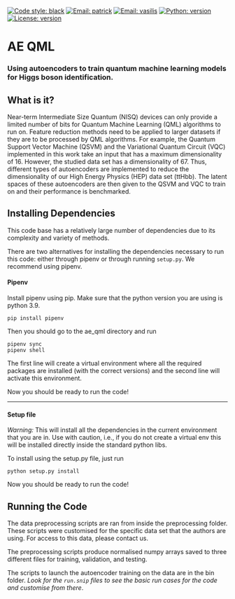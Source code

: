 [![Code style: black](https://img.shields.io/badge/code%20style-black-000000.svg)](https://github.com/psf/black)
[![Email: patrick](https://img.shields.io/badge/email-podagiu%40student.ethz.ch-blue?style=flat-square&logo=minutemailer)](mailto:podagiu@student.ethz.ch)
[![Email: vasilis](https://img.shields.io/badge/email-vbelis%40student.ethz.ch-blue?style=flat-square&logo=minutemailer)](mailto:vasilis.belis@cern.ch)
[![Python: version](https://img.shields.io/badge/python-3.9%20%7C%203.10-blue?style=flat-square&logo=python)](https://www.python.org/downloads/)
[![License: version](https://img.shields.io/badge/license-MIT-purple?style=flat-square)](https://github.com/QML-HEP/ae_qml/blob/main/LICENSE.md)

# AE QML

### Using autoencoders to train quantum machine learning models for Higgs boson identification.


## What is it?

Near-term Intermediate Size Quantum (NISQ) devices can only provide a limited
number of bits for Quantum Machine Learning (QML) algorithms to run on. Feature
reduction methods need to be applied to larger datasets if they are to be
processed by QML algorithms. For example, the Quantum Support Vector
Machine (QSVM) and the Variational Quantum Circuit (VQC) implemented in this
work take an input that has a maximum dimensionality of 16. However, the
studied data set has a dimensionality of 67. Thus, different types of
autoencoders are implemented to reduce the dimensionality of our
High Energy Physics (HEP) data set (ttHbb). The latent spaces of these
autoencoders are then given to the QSVM and VQC to train on and their
performance is benchmarked.


## Installing Dependencies

This code base has a relatively large number of dependencies due to its
complexity and variety of methods.

There are two alternatives for installing the dependencies necessary to run
this code: either through pipenv or through running `setup.py`. We recommend
using pipenv.


#### Pipenv

Install pipenv using pip. Make sure that the python version you are using
is python 3.9.

```
pip install pipenv
```

Then you should go to the ae_qml directory and run

```
pipenv sync
pipenv shell
```
The first line will create a virtual environment where all the required
packages are installed (with the correct versions) and the second line will
activate this environment.

Now you should be ready to run the code!

---

#### Setup file

*Warning:* This will install all the dependencies in the current environment
that you are in. Use with caution, i.e., if you do not create a virtual env
this will be installed directly inside the standard python libs.

To install using the setup.py file, just run

```
python setup.py install
```

Now you should be ready to run the code!

## Running the Code

The data preprocessing scripts are ran from inside the preprocessing folder.
These scripts were customised for the specific data set that the authors are
using. For access to this data, please contact us.

The preprocessing scripts produce normalised numpy arrays saved to three
different files for training, validation, and testing.

The scripts to launch the autoencoder training on the data are in the bin
folder. *Look for the `run.snip` files to see the basic run cases for the*
*code and customise from there*.
